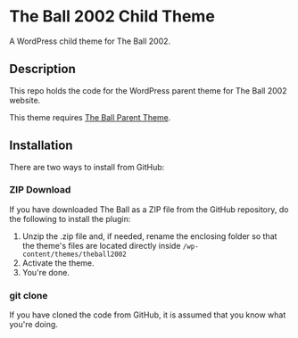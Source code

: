 # The Ball 2002 Child Theme

A WordPress child theme for The Ball 2002.

## Description

This repo holds the code for the WordPress parent theme for The Ball 2002 website.

This theme requires [The Ball Parent Theme](https://github.com/spiritoffootball/theball).

## Installation

There are two ways to install from GitHub:

### ZIP Download

If you have downloaded The Ball as a ZIP file from the GitHub repository, do the following to install the plugin:

1. Unzip the .zip file and, if needed, rename the enclosing folder so that the theme's files are located directly inside `/wp-content/themes/theball2002`
2. Activate the theme.
3. You're done.

### git clone

If you have cloned the code from GitHub, it is assumed that you know what you're doing.
